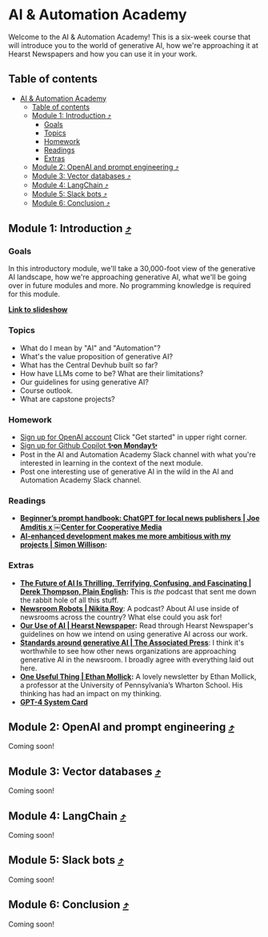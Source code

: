 # AI & Automation Academy

Welcome to the AI & Automation Academy! This is a six-week course that will introduce you to the world of generative AI, how we're approaching it at Hearst Newspapers and how you can use it in your work.

## Table of contents

- [AI \& Automation Academy](#ai--automation-academy)
  - [Table of contents](#table-of-contents)
  - [Module 1: Introduction ⤴️](#module-1-introduction-️)
    - [Goals](#goals)
    - [Topics](#topics)
    - [Homework](#homework)
    - [Readings](#readings)
    - [Extras](#extras)
  - [Module 2: OpenAI and prompt engineering ⤴️](#module-2-openai-and-prompt-engineering-️)
  - [Module 3: Vector databases ⤴️](#module-3-vector-databases-️)
  - [Module 4: LangChain ⤴️](#module-4-langchain-️)
  - [Module 5: Slack bots ⤴️](#module-5-slack-bots-️)
  - [Module 6: Conclusion ⤴️](#module-6-conclusion-️)

## Module 1: Introduction [⤴️](#table-of-contents)

### Goals

In this introductory module, we'll take a 30,000-foot view of the generative AI landscape, how we're approaching generative AI, what we'll be going over in future modules and more. No programming knowledge is required for this module.

**[Link to slideshow](https://docs.google.com/presentation/d/1lptE6zvKwbCqa79uicyveeKRRCQE_sGHoPmITr9muvg/edit?usp=sharing)**

### Topics

- What do I mean by "AI" and "Automation"?
- What's the value proposition of generative AI?
- What has the Central Devhub built so far?
- How have LLMs come to be? What are their limitations?
- Our guidelines for using generative AI?
- Course outlook.
- What are capstone projects?

### Homework

- [Sign up for OpenAI account](https://openai.com/) Click "Get started" in upper right corner.
- [Sign up for Github Copilot **✨on Monday✨**](https://github.com/settings/copilot)
- Post in the AI and Automation Academy Slack channel with what you're interested in learning in the context of the next module.
- Post one interesting use of generative AI in the wild in the AI and Automation Academy Slack channel.

### Readings

- **[Beginner’s prompt handbook: ChatGPT for local news publishers | Joe Amditis x
  ￼Center for Cooperative Media](https://jamditis.notion.site/jamditis/Beginner-s-prompt-handbook-ChatGPT-for-local-news-publishers-15d1f07d5b194265a41fdd42955679b4#e0d43385fb95496aab9d09670b80ee48)**
- **[AI-enhanced development makes me more ambitious with my projects | Simon Willison](https://simonwillison.net/2023/Mar/27/ai-enhanced-development/):**

### Extras

- **[The Future of AI Is Thrilling, Terrifying, Confusing, and Fascinating | Derek Thompson, Plain English](https://www.theringer.com/2022/5/10/23064766/the-future-of-ai-is-thrilling-terrifying-confusing-and-fascinating):** This is *the* podcast that sent me down the rabbit hole of all this stuff.
- **[Newsroom Robots | Nikita Roy](https://podcasts.apple.com/us/podcast/newsroom-robots/id1681331324)**: A podcast? About AI use inside of newsrooms across the country? What else could you ask for!
- **[Our Use of AI | Hearst Newspaper](https://www.expressnews.com/ai_use/):** Read through Hearst Newspaper's guidelines on how we intend on using generative AI across our work.
- **[Standards around generative AI | The Associated Press](https://blog.ap.org/standards-around-generative-ai)**: I think it's worthwhile to see how other news organizations are approaching generative AI in the newsroom. I broadly agree with everything laid out here.
- **[One Useful Thing | Ethan Mollick](https://www.oneusefulthing.org/):** A lovely newsletter by Ethan Mollick, a professor at the University of Pennsylvania’s Wharton School. His thinking has had an impact on my thinking.
- **[GPT-4 System Card](https://cdn.openai.com/papers/gpt-4-system-card.pdf)**

## Module 2: OpenAI and prompt engineering [⤴️](#table-of-contents)

Coming soon!

## Module 3: Vector databases [⤴️](#table-of-contents)

Coming soon!

## Module 4: LangChain [⤴️](#table-of-contents)

Coming soon!

## Module 5: Slack bots [⤴️](#table-of-contents)

Coming soon!

## Module 6: Conclusion [⤴️](#table-of-contents)

Coming soon!
